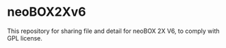 # neoBOX2Xv6

This repository for sharing file and detail for neoBOX 2X V6, to comply with GPL license.

